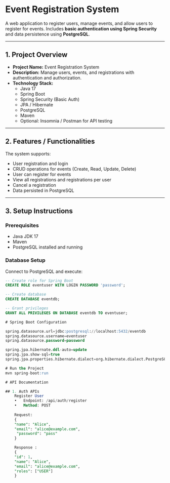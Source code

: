 # Event Registration System

A web application to register users, manage events, and allow users to register for events. Includes **basic authentication using Spring Security** and data persistence using **PostgreSQL**.

---

## 1. Project Overview

- **Project Name:** Event Registration System
- **Description:** Manage users, events, and registrations with authentication and authorization.
- **Technology Stack:**
	- Java 17
	- Spring Boot
	- Spring Security (Basic Auth)
	- JPA / Hibernate
	- PostgreSQL
	- Maven
	- Optional: Insomnia / Postman for API testing

---

## 2. Features / Functionalities

The system supports:

- User registration and login
- CRUD operations for events (Create, Read, Update, Delete)
- User can register for events
- View all registrations and registrations per user
- Cancel a registration
- Data persisted in PostgreSQL

---

## 3. Setup Instructions

### Prerequisites

- Java JDK 17
- Maven
- PostgreSQL installed and running

### Database Setup

Connect to PostgreSQL and execute:

```sql
-- Create role for Spring Boot
CREATE ROLE eventuser WITH LOGIN PASSWORD 'password';

-- Create database
CREATE DATABASE eventdb;

-- Grant privileges
GRANT ALL PRIVILEGES ON DATABASE eventdb TO eventuser;

# Spring Boot Configuration

spring.datasource.url=jdbc:postgresql://localhost:5432/eventdb
spring.datasource.username=eventuser
spring.datasource.password=password

spring.jpa.hibernate.ddl-auto=update
spring.jpa.show-sql=true
spring.jpa.properties.hibernate.dialect=org.hibernate.dialect.PostgreSQLDialect

# Run the Project
mvn spring-boot:run

# API Documentation

## 1. Auth APIs
	Register User
	•	Endpoint: /api/auth/register
	•	Method: POST
	
	Request:
	{
  	"name": "Alice",
  	"email": "alice@example.com",
 	 "password": "pass"
	}

	Response :
	{
  	"id": 1,
  	"name": "Alice",
  	"email": "alice@example.com",
  	"roles": ["USER"]
	}